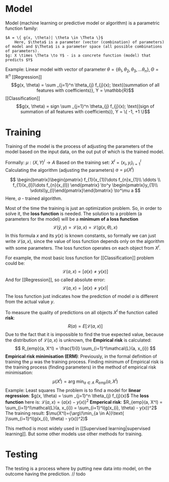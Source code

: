 # Model

Model (machine learning or predictive model or algorithm) is a parametric function family:

	$A = \{ g(x, \theta)| \theta \in \Theta \}$
		Here, $\theta$ is a parameter (vector (combination) of parameters) of model and $\Theta$ is a parameter space (all possible combinations of parameters).
	$g: X \times \Theta \to Y$ - is a concrete function (model) that predicts $Y$

Example:
	Linear model with vector of parameter $\theta = \{ \theta_{1}, \theta_{2}, \theta_{3}, \dots \theta_{n} \}, \Theta = \mathbb{R}^n$
[[Regression]]
$$g(x, \theta) = \sum _{j=1}^n \theta_{j} f_{j}(x); \text{(summation of all features with coefficients)}, Y = \mathbb{R}$$
[[Classification]]
$$g(x, \theta) = sign \sum _{j=1}^n \theta_{j} f_{j}(x); \text{(sign of summation of all features with coefficients)}, Y = \{ -1, +1 \}$$

# Training
Training of the model is the process of adjusting the parameters of the model based on the input data, on the out put of which is the trained model.

Formally:
	$\mu : (X, Y)^l \to A$
Based on the training set: 
	$X^l=(x_{i}, y_{i})^l_{i=1}$
Calculating the algorithm (adjusting the parameters)
	$a = \mu(X^l)$

$$
\begin{bmatrix}\begin{pmatrix} f_{1}(x_{1})\dots f_{n}x_{1}\\
  \ddots \\
f_{1}(x_{l})\dots f_{n}(x_{l})
\end{pmatrix} \to^y \begin{pmatrix}y_{1}\\ \vdots\\y_{l}\end{pmatrix}\end{bmatrix} \to^\mu a
$$
Here, $a$ - trained algorithm.



Most of the time the training is just an optimization problem.
So, in order to solve it, the **loss function** is needed. The solution to a problem (a parameters for the model) will be a **minimum of a loss function**
$$
\mathcal{L}(\hat{y}, y) = \mathcal{L}(a, x) = \mathcal{L}(g(x, \theta), x)
$$
In this formula $x$ and its $y(x)$ is known constants, so formally we can just write $\mathcal{L}(a, x)$, since the value of loss function depends only on the algorithm with some parameters. The loss function operates on each object from $X^l$.

For example, the most basic loss function for [[Classification]] problem could be:
$$
\mathcal{L}(a, x) = [a(x) \neq y(x) ]
$$
And for [[Regression]], so called absolute error:
$$
\mathcal{L}(a, x) = |a(x) \neq y(x)|
$$
The loss function just indicates how the prediction of model $a$ is different from the actual value $y$.

To measure the quality of predictions on all objects $X^l$ the function called **risk**:
$$R(a) = E[\mathcal{L}(a, x)]$$
Due to the fact that it is impossible to find the true expected value, because the distribution of $\mathcal{L}(a, x)$ is unknown, the **Empirical risk** is calculated:
$$
R_{emp}(a, X^l) = \frac{1}{l} \sum_{i=1}^l\mathcal{L}(a, x_{i})
$$
**Empirical risk minimisation (ERM)**:
Previously, in the formal definition of training the $\mu$ was the training process. Finding  minimum of Empirical risk is the training process (finding parameters) in the method of empirical risk minimisation:
$$
\mu(X^l) = {\arg\!\min_{a \in A}}\text{ }R_{emp}(a, X^l)
$$
Example: Least squares
	The problem is to find a model for **linear regression**:
		$g(x, \theta) = \sum _{j=1}^n \theta_{j} f_{j}(x)$
	The **loss function** here is:
		$\mathcal{L}(a, x) = (a(x) - y(x))^2$
	**Emperical risk**:
		$R_{emp}(a, X^l) = \sum_{i=1}^l\mathcal{L}(a, x_{i}) = \sum_{i=1}^l(g(x_{i}, \theta) - y(x))^2$
	The training result:
		$\mu(X^l)={\arg\!\min_{a \in A}}\text{ }\sum_{i=1}^l(g(x_{i}, \theta) - y(x))^2)$

This method is most widely used in [[Supervised learning|supervised learning]]. But some other models use other methods for training.
# Testing
The testing is a process where by putting new data into model, on the outcome having the prediction.
// todo  
